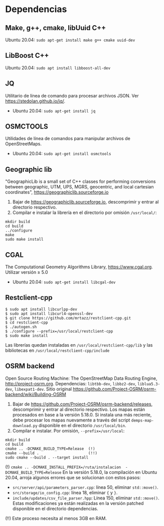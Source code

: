 # Dependencias

## Make, g++, cmake, libUuid C++

 Ubuntu 20.04: ```sudo apt-get install make g++ cmake uuid-dev```

## LibBoost C++

Ubuntu 20.04: ```sudo apt install libboost-all-dev```

## JQ

Utilitario de línea de comando para procesar archivos JSON. Ver https://stedolan.github.io/jq/.

* Ubuntu 20.04: ```sudo apt-get install jq```


## OSMCTOOLS

Utilidades de línea de comandos para manipular archivos de OpenStreetMaps.

* Ubuntu 20.04: ```sudo apt-get install osmctools```

## Geographic lib

"GeographicLib is a small set of C++ classes for performing conversions between geographic, UTM, UPS, MGRS, geocentric, and local cartesian coordinates", https://geographiclib.sourceforge.io

1) Bajar de https://geographiclib.sourceforge.io, descomprimir y entrar al directorio respectivo.
2) Compilar e instalar la librería en el directorio por omisión ```/usr/local/```:
```
mkdir build
cd build
../configure
make
sudo make install
```

## CGAL

The Computational Geometry Algorithms Library, https://www.cgal.org. Utilizar versión ≥ 5.0

* Ubuntu 20.04: ```sudo apt-get install libcgal-dev```


## Restclient-cpp

```
$ sudo apt install libcurlpp-dev
$ sudo apt install libcurl4-openssl-dev
$ git clone https://github.com/mrtazz/restclient-cpp.git
$ cd restclient-cpp
$ ./autogen.sh
$ ./configure --prefix=/usr/local/restclient-cpp
$ sudo make install
```

Las librerías quedan instaladas en ```/usr/local/restclient-cpp/lib``` y las bibliotecas en ```/usr/local/restclient-cpp/include```


## OSRM backend

Open Source Routing Machine: The OpenStreetMap Data Routing Engine, http://project-osrm.org. Dependencias: ```libtbb-dev```, ```libbz2-dev```, ```liblua5.3-dev```, ```libexpat1-dev```. Sitio original https://github.com/Project-OSRM/osrm-backend/wiki/Building-OSRM

1) Bajar de https://github.com/Project-OSRM/osrm-backend/releases, descomprimir y entrar al directorio respectivo. Los mapas están procesados en base a la versión 5.18.0. Si instala una más reciente, debe procesar los mapas nuevamente a través del script ```demps-map-download.py``` disponible en el directorio ```/usr/local/bin```.
2) Compilar e instalar. Por omisión, ```--prefix=/usr/local```:
```
mkdir build
cd build
cmake .. -DCMAKE_BUILD_TYPE=Release  (!)
cmake --build .                      (!!)
sudo cmake --build . --target install
```
(!)  ```cmake .. -DCMAKE_INSTALL_PREFIX=/ruta/instalacion  -DCMAKE_BUILD_TYPE=Release```
En la versión 5.18.0, la compilación en Ubuntu 20.04, arroja algunos errores que se solucionan con estos pasos:
* ```src/server/api/parameters_parser.cpp```: línea 50, eliminar ```std::move()```.
* ```src/storage/io_config.cpp```: línea 18, eliminar ```{``` y ```}```.
* ```include/updates/csv_file_parser.hpp```: Línea 150, eliminar ```std::move()```.
Estas modificaciones ya están realizadas en la versión patched disponible en el directorio dependencias.

(!!) Este proceso necesita al menos 3GB en RAM.


